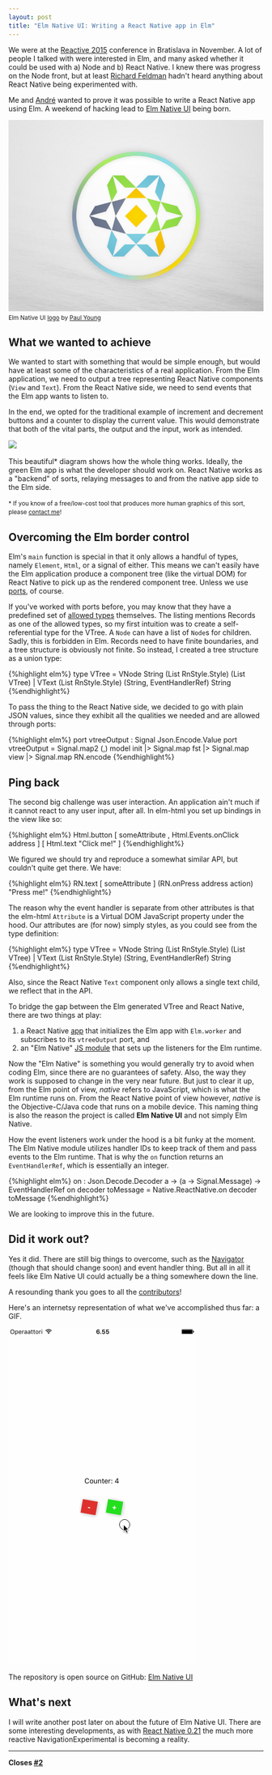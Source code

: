 ```yaml
---
layout: post
title: "Elm Native UI: Writing a React Native app in Elm"
---
```


We were at the [Reactive 2015](https://reactive2015.com/) conference in Bratislava in November. A lot of people I talked with were interested in Elm, and many asked whether it could be used with a) Node and b) React Native. I knew there was progress on the Node front, but at least [Richard Feldman](https://twitter.com/rtfeldman) hadn't heard anything about React Native being experimented with.

Me and [André](http://staltz.com/) wanted to prove it was possible to write a React Native app using Elm. A weekend of hacking lead to [Elm Native UI](https://github.com/elm-native-ui/elm-native-ui) being born.

[![](/img/elm-native-dribbble.png)](https://github.com/elm-native-ui/elm-native-ui)
<small class="caption">Elm Native UI [logo](https://dribbble.com/shots/2383347-Elm-Native-logo) by [Paul Young](https://paulyoung.wordpress.com/)</small>


## What we wanted to achieve

We wanted to start with something that would be simple enough, but would have at least some of the characteristics of a real application. From the Elm application, we need to output a tree representing React Native components (`View` and `Text`). From the React Native side, we need to send events that the Elm app wants to listen to.

In the end, we opted for the traditional example of increment and decrement buttons and a counter to display the current value. This would demonstrate that both of the vital parts, the output and the input, work as intended.

![](/img/rn-elm.png)

This beautiful* diagram shows how the whole thing works. Ideally, the green Elm app is what the developer should work on. React Native works as a "backend" of sorts, relaying messages to and from the native app side to the Elm side.

<small>\* If you know of a free/low-cost tool that produces more human graphics of this sort, please [contact me](https://twitter.com/ohanhi)!</small>


## Overcoming the Elm border control

Elm's `main` function is special in that it only allows a handful of types, namely `Element`, `Html`, or a signal of either. This means we can't easily have the Elm application produce a component tree (like the virtual DOM) for React Native to pick up as the rendered component tree. Unless we use [ports](http://elm-lang.org/guide/interop#ports), of course.

If you've worked with ports before, you may know that they have a predefined set of [allowed types](http://elm-lang.org/guide/interop#customs-and-border-protection) themselves. The listing mentions Records as one of the allowed types, so my first intuition was to create a self-referential type for the VTree. A `Node` can have a list of `Node`s for children. Sadly, this is forbidden in Elm. Records need to have finite boundaries, and a tree structure is obviously not finite. So instead, I created a tree structure as a union type:

{%highlight elm%}
type VTree
  = VNode String (List RnStyle.Style) (List VTree)
  | VText (List RnStyle.Style) (String, EventHandlerRef) String
{%endhighlight%}

To pass the thing to the React Native side, we decided to go with plain JSON values, since they exhibit all the qualities we needed and are allowed through ports:

{%highlight elm%}
port vtreeOutput : Signal Json.Encode.Value
port vtreeOutput =
  Signal.map2 (,) model init
  |> Signal.map fst
  |> Signal.map view
  |> Signal.map RN.encode
{%endhighlight%}


## Ping back

The second big challenge was user interaction. An application ain't much if it cannot react to any user input, after all. In elm-html you set up bindings in the view like so:

{%highlight elm%}
Html.button
  [ someAttribute
  , Html.Events.onClick address
  ]
  [ Html.text "Click me!" ]
{%endhighlight%}

We figured we should try and reproduce a somewhat similar API, but couldn't quite get there. We have:

{%highlight elm%}
RN.text
  [ someAttribute ]
  (RN.onPress address action)
  "Press me!"
{%endhighlight%}

The reason why the event handler is separate from other attributes is that the elm-html `Attribute` is a Virtual DOM JavaScript property under the hood. Our attributes are (for now) simply styles, as you could see from the type definition:

{%highlight elm%}
type VTree
  = VNode String (List RnStyle.Style) (List VTree)
  | VText (List RnStyle.Style) (String, EventHandlerRef) String
{%endhighlight%}

Also, since the React Native `Text` component only allows a single text child, we reflect that in the API.

To bridge the gap between the Elm generated VTree and React Native, there are two things at play:

1) a React Native [app](https://github.com/elm-native-ui/elm-native-ui/blob/master/index.ios.js) that initializes the Elm app with `Elm.worker` and subscribes to its `vtreeOutput` port, and<br>
2) an "Elm Native" [JS module](https://github.com/elm-native-ui/elm-native-ui/blob/master/ReactNative/Native/ReactNative.js) that sets up the listeners for the Elm runtime.

Now the "Elm Native" is something you would generally try to avoid when coding Elm, since there are no guarantees of safety. Also, the way they work is supposed to change in the very near future. But just to clear it up, from the Elm point of view, _native_ refers to JavaScript, which is what the Elm runtime runs on. From the React Native point of view however, _native_ is the Objective-C/Java code that runs on a mobile device. This naming thing is also the reason the project is called **Elm Native UI** and not simply Elm Native.

How the event listeners work under the hood is a bit funky at the moment. The Elm Native module utilizes handler IDs to keep track of them and pass events to the Elm runtime. That is why the `on` function returns an `EventHandlerRef`, which is essentially an integer.

{%highlight elm%}
on : Json.Decode.Decoder a -> (a -> Signal.Message) -> EventHandlerRef
on decoder toMessage =
    Native.ReactNative.on decoder toMessage
{%endhighlight%}

We are looking to improve this in the future.


## Did it work out?

Yes it did. There are still big things to overcome, such as the [Navigator](https://facebook.github.io/react-native/docs/navigator.html#content) (though that should change soon) and event handler thing. But all in all it feels like Elm Native UI could actually be a thing somewhere down the line.

A resounding thank you goes to all the [contributors](https://github.com/elm-native-ui/elm-native-ui/graphs/contributors)!

Here's an internetsy representation of what we've accomplished thus far: a GIF.

![](/img/elm-native-ui-capture.gif)

The repository is open source on GitHub: [Elm Native UI](https://github.com/elm-native-ui/elm-native-ui/)


## What's next

I will write another post later on about the future of Elm Native UI. There are some interesting developments, as with [React Native 0.21](https://github.com/facebook/react-native/releases/tag/v0.21.0-rc) the much more reactive NavigationExperimental is becoming a reality.

---

**Closes [#2](https://github.com/elm-native-ui/elm-native-ui/issues/2)**
